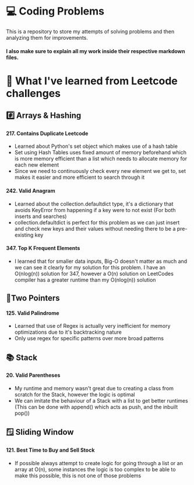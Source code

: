 # 💻 Coding Problems
This is a repository to store my attempts of solving problems and then analyzing them for improvements.
#### I also make sure to explain all my work inside their respective markdown files.
#
# 🧠 What I've learned from Leetcode challenges
## #️⃣ Arrays & Hashing
#### 217. Contains Duplicate Leetcode
- Learned about Python's set object which makes use of a hash table
- Set using Hash Tables uses fixed amount of memory beforehand which is more memory efficient than a list which needs to allocate memory for each new element
- Since we need to continuously check every new element we get to, set makes it easier and more efficient to search through it

#### 242. Valid Anagram
- Learned about the collection.defaultdict type, it's a dictionary that avoids KeyError from happening if a key were to not exist (For both inserts and searches)
- collection.defaultdict is perfect for this problem as we can just insert and check new keys and their values without needing there to be a pre-existing key

#### 347. Top K Frequent Elements
- I learned that for smaller data inputs, Big-O doesn't matter as much and we can see it clearly for my solution for this problem. I have an O(nlog(n)) solution for 347, however a O(n) solution on LeetCodes compiler has a greater runtime than my O(nlog(n)) solution

## 📍Two Pointers
#### 125. Valid Palindrome
- Learned that use of Regex is actually very inefficient for memory optimizations due to it's backtracking nature
- Only use regex for specific patterns over more broad patterns

## 📚 Stack
#### 20. Valid Parentheses
- My runtime and memory wasn't great due to creating a class from scratch for the Stack, however the logic is optimal
- We can imitate the behaviour of a Stack with a list to get better runtimes (This can be done with append() which acts as push, and the inbuilt pop())

## 🪟 Sliding Window
#### 121. Best Time to Buy and Sell Stock
- If possible always attempt to create logic for going through a list or an array at O(n), some instances the logic is too complex to be able to make this possible, this is not one of those problems